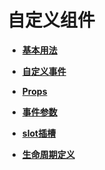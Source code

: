 # 自定义组件



- **[基本用法](js-components-custom-basic-usage.md)**

- **[自定义事件](js-components-custom-events.md)**

- **[Props](js-components-custom-props.md)**

- **[事件参数](js-components-custom-event-parameter.md)**

- **[slot插槽](js-components-custom-slot.md)**

- **[生命周期定义](js-components-custom-lifecycle.md)**